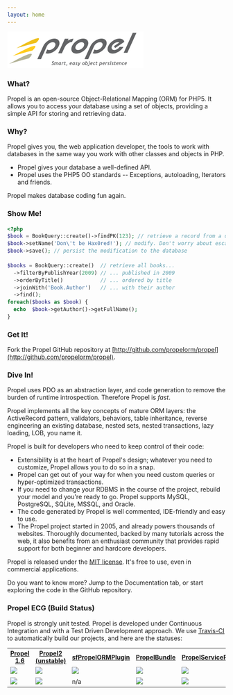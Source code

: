 ```yaml
---
layout: home
---
```


![Propel logo](./images/propel-logo.png)

### What? ###

Propel is an open-source Object-Relational Mapping (ORM) for PHP5. It allows you to access your database using a set of objects, providing a simple API for storing and retrieving data.

### Why? ###

Propel gives you, the web application developer, the tools to work with databases in the same way you work with other classes and objects in PHP.

* Propel gives your database a well-defined API.
* Propel uses the PHP5 OO standards -- Exceptions, autoloading, Iterators and friends.

Propel makes database coding fun again.

### Show Me! ###

```php
<?php
$book = BookQuery::create()->findPK(123); // retrieve a record from a database
$book->setName('Don\'t be Hax0red!'); // modify. Don't worry about escaping
$book->save(); // persist the modification to the database

$books = BookQuery::create()  // retrieve all books...
  ->filterByPublishYear(2009) // ... published in 2009
  ->orderByTitle()            // ... ordered by title
  ->joinWith('Book.Author')   // ... with their author
  ->find();
foreach($books as $book) {
  echo  $book->getAuthor()->getFullName();
}
```

### Get It! ###

Fork the Propel GitHub repository at [http://github.com/propelorm/propel](http://github.com/propelorm/propel).

### Dive In! ###

Propel uses PDO as an abstraction layer, and code generation to remove the burden of runtime introspection. Therefore Propel is *fast*.

Propel implements all the key concepts of mature ORM layers: the ActiveRecord pattern, validators, behaviors, table inheritance, reverse engineering an existing database, nested sets, nested transactions, lazy loading, LOB, you name it.

Propel is built for developers who need to keep control of their code:

* Extensibility is at the heart of Propel's design; whatever you need to customize, Propel allows you to do so in a snap.
* Propel can get out of your way for when you need custom queries or hyper-optimized transactions.
* If you need to change your RDBMS in the course of the project, rebuild your model and you're ready to go. Propel supports MySQL, PostgreSQL, SQLite, MSSQL, and Oracle.
* The code generated by Propel is well commented, IDE-friendly and easy to use.
* The Propel project started in 2005, and already powers thousands of websites. Thoroughly documented, backed by many tutorials across the web, it also benefits from an enthusiast community that provides rapid support for both beginner and hardcore developers.

Propel is released under the [MIT license](https://github.com/propelorm/Propel/blob/master/LICENSE). It's free to use, even in commercial applications.

Do you want to know more? Jump to the Documentation tab, or start exploring the code in the GitHub repository.


### Propel ECG (Build Status) ###

Propel is strongly unit tested. Propel is developed under Continuous
Integration and with a Test Driven Development approach.
We use [Travis-CI](http://travis-ci.org) to automatically build our projects,
and here are the statuses:

<table width="100%" class="ecg">
    <tr>
        <th><a href="https://github.com/propelorm/Propel">Propel 1.6</a></th>
        <th><a href="https://github.com/propelorm/Propel2">Propel2 (unstable)</a></th>
        <th><a href="https://github.com/propelorm/sfPropelORMPlugin">sfPropelORMPlugin</a></th>
        <th><a href="https://github.com/propelorm/PropelBundle">PropelBundle</a></th>
        <th><a href="https://github.com/propelorm/PropelServiceProvider">PropelServiceProvider</a></th>
    </tr>
    <tr>
        <td><img src="https://travis-ci.org/propelorm/Propel.png" /></td>
        <td><img src="https://travis-ci.org/propelorm/Propel2.png" /></td>
        <td><img src="https://travis-ci.org/propelorm/sfPropelORMPlugin.png" /></td>
        <td><img src="https://travis-ci.org/propelorm/PropelBundle.png" /></td>
        <td><img src="https://travis-ci.org/propelorm/PropelServiceProvider.png" /></td>
    </tr>
    <tr>
        <td><img src="https://poser.pugx.org/propel/propel1/v/stable.png" /></td>
        <td><img src="https://poser.pugx.org/propel/propel/v/stable.png" /></td>
        <td>n/a</td>
        <td><img src="https://poser.pugx.org/propel/propel-bundle/v/stable.png" /></td>
        <td><img src="https://poser.pugx.org/propel/propel-service-provider/v/stable.png" /></td>
    </tr>
</table>
